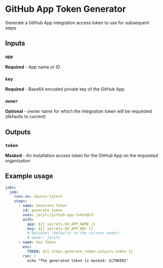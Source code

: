 # GitHub App Token Generator
Generate a GitHub App integration access token to use for subsequent steps

## Inputs
### `app`
**Required** - App name or ID
### `key`
**Required** - Base64 encoded private key of the GitHub App
### `owner`
**Optional** - owner name for which the integration token will be requested (defaults to current)

## Outputs
### `token`
**Masked** - An installation access token for the GitHub App on the requested organization

## Example usage
```yml
jobs:
  job:
    runs-on: ubuntu-latest
    steps:
      - name: Generate Token
        id: generate_token
        uses: jarylc/github-app-token@v3
        with:
          app: ${{ secrets.GH_APP_NAME }}
          key: ${{ secrets.GH_APP_KEY }}
          # Optional (defaults to the current owner)
          # owner: jarylc
      - name: Use Token
        env:
          TOKEN: ${{ steps.generate_token.outputs.token }}
        run: |
          echo "The generated token is masked: ${TOKEN}"
```
